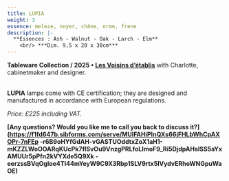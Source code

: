 ```yaml
---
title: LUPIA
weight: 3
essence: meleze, noyer, chêne, orme, frene
description: |-
  **Essences : Ash - Walnut - Oak - Larch - Elm**
    <br/> ***Dim. 9,5 x 20 x 30cm***
---
```


**Tableware Collection / 2025 • [Les Voisins d’établis](/oeuvres/voisins/)** with Charlotte, cabinetmaker and designer.

<br>**LUPIA** lamps come with CE certification; they are designed and manufactured in accordance with European regulations.

*Price: £225 including VAT.*

**[Any questions? Would you like me to call you back to discuss it?](https://f1fd647b.sibforms.com/serve/MUIFAHiPlnQXs66jFHLbWhCpAXOPr-7nFEp -r6B9oHYfGdAH-vGASTUOddtxZoX1aH1-mKZZLWoOOARqKUcPk7flSvOu9VnzgPRLfoLImoF9_Ri5DjdpAHslSS5aYxAMUUr5pPfn2kVYXde5Q9Xk -eerzssBVqOgloe4TI44mYeyW9C9X3Rbp1SLV9rtx5lVydvERhoWNGpuWaOE)**
